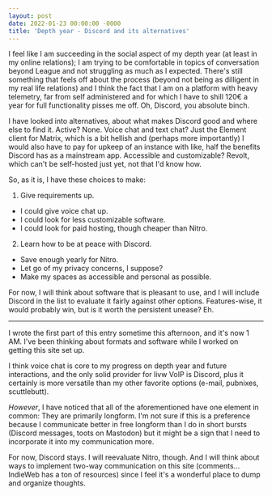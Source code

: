 ```yaml
---
layout: post
date: 2022-01-23 00:00:00 -0000
title: 'Depth year - Discord and its alternatives'
---
```


I feel like I am succeeding in the social aspect of my depth year (at least in my online relations); I am trying to be comfortable in topics of conversation beyond League and not struggling as much as I expected. There's still something that feels off about the process (beyond not being as dilligent in my real life relations) and I think the fact that I am on a platform with heavy telemetry, far from self administered and for which I have to shill 120€ a year for full functionality pisses me off. Oh, Discord, you absolute binch.


I have looked into alternatives, about what makes Discord good and where else to find it. Active? None. Voice chat and text chat? Just the Element client for Matrix, which is a bit hellish and (perhaps more importantly) I would also have to pay for upkeep of an instance with like, half the benefits Discord has as a mainstream app. Accessible and customizable? Revolt, which can't be self-hosted just yet, not that I'd know how.


So, as it is, I have these choices to make:


1. Give requirements up.
- I could give voice chat up.
- I could look for less customizable software.
- I could look for paid hosting, though cheaper than Nitro.


2. Learn how to be at peace with Discord.
- Save enough yearly for Nitro.
- Let go of my privacy concerns, I suppose?
- Make my spaces as accessible and personal as possible.

For now, I will think about software that is pleasant to use, and I will include Discord in the list to evaluate it fairly against other options. Features-wise, it would probably win, but is it worth the persistent unease? Eh.

---

I wrote the first part of this entry sometime this afternoon, and it's now 1 AM. I've been thinking about formats and software while I worked on getting this site set up.

I think voice chat is core to my progress on depth year and future interactions, and the only solid provider for livw VoIP is Discord, plus it certainly is more versatile than my other favorite options (e-mail, pubnixes, scuttlebutt). 


*However*, I have noticed that all of the aforementioned have one element in common: They are primarily longform. I'm not sure if this is a preference because I communicate better in free longform than I do in short bursts (Discord messages, toots on Mastodon) but it might be a sign that I need to incorporate it into my communication more.

For now, Discord stays. I will reevaluate Nitro, though. And I will think about ways to implement two-way communication on this site (comments... IndieWeb has a ton of resources) since I feel it's a wonderful place to dump and organize thoughts.